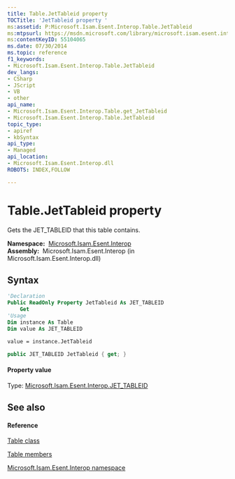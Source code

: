 ```yaml
---
title: Table.JetTableid property 
TOCTitle: 'JetTableid property '
ms:assetid: P:Microsoft.Isam.Esent.Interop.Table.JetTableid
ms:mtpsurl: https://msdn.microsoft.com/library/microsoft.isam.esent.interop.table.jettableid(v=EXCHG.10)
ms:contentKeyID: 55104065
ms.date: 07/30/2014
ms.topic: reference
f1_keywords:
- Microsoft.Isam.Esent.Interop.Table.JetTableid
dev_langs:
- CSharp
- JScript
- VB
- other
api_name: 
- Microsoft.Isam.Esent.Interop.Table.get_JetTableid
- Microsoft.Isam.Esent.Interop.Table.JetTableid
topic_type: 
- apiref
- kbSyntax
api_type: 
- Managed
api_location: 
- Microsoft.Isam.Esent.Interop.dll
ROBOTS: INDEX,FOLLOW

---
```


# Table.JetTableid property

Gets the JET_TABLEID that this table contains.

**Namespace:**  [Microsoft.Isam.Esent.Interop](hh596136\(v=exchg.10\).md)  
**Assembly:**  Microsoft.Isam.Esent.Interop (in Microsoft.Isam.Esent.Interop.dll)

## Syntax

``` vb
'Declaration
Public ReadOnly Property JetTableid As JET_TABLEID
    Get
'Usage
Dim instance As Table
Dim value As JET_TABLEID

value = instance.JetTableid
```

``` csharp
public JET_TABLEID JetTableid { get; }
```

#### Property value

Type: [Microsoft.Isam.Esent.Interop.JET_TABLEID](hh566310\(v=exchg.10\).md)  

## See also

#### Reference

[Table class](dn351163\(v=exchg.10\).md)

[Table members](dn351162\(v=exchg.10\).md)

[Microsoft.Isam.Esent.Interop namespace](hh596136\(v=exchg.10\).md)

